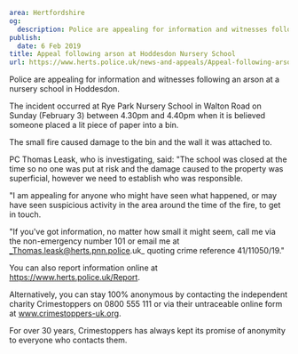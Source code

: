 ```yaml
area: Hertfordshire
og:
  description: Police are appealing for information and witnesses following an arson at a nursery school in Hoddesdon.
publish:
  date: 6 Feb 2019
title: Appeal following arson at Hoddesdon Nursery School
url: https://www.herts.police.uk/news-and-appeals/Appeal-following-arson-at-Hoddesdon-Nursery-School-2507k
```

Police are appealing for information and witnesses following an arson at a nursery school in Hoddesdon.

The incident occurred at Rye Park Nursery School in Walton Road on Sunday (February 3) between 4.30pm and 4.40pm when it is believed someone placed a lit piece of paper into a bin.

The small fire caused damage to the bin and the wall it was attached to.

PC Thomas Leask, who is investigating, said: "The school was closed at the time so no one was put at risk and the damage caused to the property was superficial, however we need to establish who was responsible.

"I am appealing for anyone who might have seen what happened, or may have seen suspicious activity in the area around the time of the fire, to get in touch.

"If you've got information, no matter how small it might seem, call me via the non-emergency number 101 or email me at _Thomas.leask@herts.pnn.police.uk_ quoting crime reference 41/11050/19."

You can also report information online at https://www.herts.police.uk/Report.

Alternatively, you can stay 100% anonymous by contacting the independent charity Crimestoppers on 0800 555 111 or via their untraceable online form at www.crimestoppers-uk.org.

For over 30 years, Crimestoppers has always kept its promise of anonymity to everyone who contacts them.
